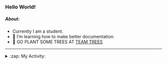 ### Hello World!

##### About:
- Currently I am a student.
- 🌱 I’m learning how to make better documentation.
- 🌱 GO PLANT SOME TREES AT [TEAM TREES](https://teamtrees.org/)

---
<details>
  <summary>:zap: My Activity:</summary>
  
<!--START_SECTION:waka-->
![Code Time](http://img.shields.io/badge/Code%20Time-1%2C250%20hrs%208%20mins-blue)

**I'm a Night 🦉** 

```text
🌞 Morning                2069 commits        ███░░░░░░░░░░░░░░░░░░░░░░   10.32 % 
🌆 Daytime                6706 commits        ████████░░░░░░░░░░░░░░░░░   33.44 % 
🌃 Evening                5789 commits        ███████░░░░░░░░░░░░░░░░░░   28.87 % 
🌙 Night                  5490 commits        ███████░░░░░░░░░░░░░░░░░░   27.38 % 
```
📅 **I'm Most Productive on Wednesday** 

```text
Monday                   2741 commits        ███░░░░░░░░░░░░░░░░░░░░░░   13.67 % 
Tuesday                  2739 commits        ███░░░░░░░░░░░░░░░░░░░░░░   13.66 % 
Wednesday                4739 commits        ██████░░░░░░░░░░░░░░░░░░░   23.63 % 
Thursday                 2642 commits        ███░░░░░░░░░░░░░░░░░░░░░░   13.17 % 
Friday                   2190 commits        ███░░░░░░░░░░░░░░░░░░░░░░   10.92 % 
Saturday                 1749 commits        ██░░░░░░░░░░░░░░░░░░░░░░░   08.72 % 
Sunday                   3254 commits        ████░░░░░░░░░░░░░░░░░░░░░   16.23 % 
```


📊 **This Week I Spent My Time On** 

```text
🔥 Editors: 
Android Studio           3 hrs 47 mins       ██████████████████░░░░░░░   72.21 % 
IntelliJ                 1 hr 27 mins        ███████░░░░░░░░░░░░░░░░░░   27.79 % 

🐱‍💻 Projects: 
e-wallet                 2 hrs 48 mins       █████████████░░░░░░░░░░░░   53.33 % 
library_management_system1 hr 20 mins        ██████░░░░░░░░░░░░░░░░░░░   25.52 % 
Unknown Project          20 mins             ██░░░░░░░░░░░░░░░░░░░░░░░   06.43 % 
CSE224-Fundamentals-of-An16 mins             █░░░░░░░░░░░░░░░░░░░░░░░░   05.38 % 
swagstore                15 mins             █░░░░░░░░░░░░░░░░░░░░░░░░   04.84 % 
```


 Last Updated on 09/11/2023 04:11:04 UTC
<!--END_SECTION:waka-->
</details>
